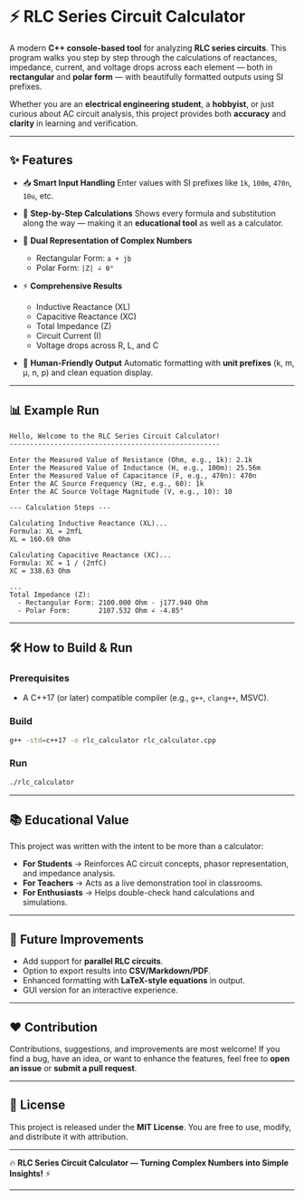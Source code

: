 # ⚡ RLC Series Circuit Calculator

A modern **C++ console-based tool** for analyzing **RLC series circuits**.
This program walks you step by step through the calculations of reactances, impedance, current, and voltage drops across each element — both in **rectangular** and **polar form** — with beautifully formatted outputs using SI prefixes.

Whether you are an **electrical engineering student**, a **hobbyist**, or just curious about AC circuit analysis, this project provides both **accuracy** and **clarity** in learning and verification.

---

## ✨ Features

* 📥 **Smart Input Handling**
  Enter values with SI prefixes like `1k`, `100m`, `470n`, `10u`, etc.

* 🔢 **Step-by-Step Calculations**
  Shows every formula and substitution along the way — making it an **educational tool** as well as a calculator.

* 📐 **Dual Representation of Complex Numbers**

  * Rectangular Form: `a + jb`
  * Polar Form: `|Z| ∠ θ°`

* ⚡ **Comprehensive Results**

  * Inductive Reactance (XL)
  * Capacitive Reactance (XC)
  * Total Impedance (Z)
  * Circuit Current (I)
  * Voltage drops across R, L, and C

* 🎯 **Human-Friendly Output**
  Automatic formatting with **unit prefixes** (k, m, µ, n, p) and clean equation display.

---

## 📊 Example Run

```
Hello, Welcome to the RLC Series Circuit Calculator!
----------------------------------------------------

Enter the Measured Value of Resistance (Ohm, e.g., 1k): 2.1k
Enter the Measured Value of Inductance (H, e.g., 100m): 25.56m
Enter the Measured Value of Capacitance (F, e.g., 470n): 470n
Enter the AC Source Frequency (Hz, e.g., 60): 1k
Enter the AC Source Voltage Magnitude (V, e.g., 10): 10

--- Calculation Steps ---

Calculating Inductive Reactance (XL)...
Formula: XL = 2πfL
XL = 160.69 Ohm

Calculating Capacitive Reactance (XC)...
Formula: XC = 1 / (2πfC)
XC = 338.63 Ohm

...
Total Impedance (Z):
  - Rectangular Form: 2100.000 Ohm - j177.940 Ohm
  - Polar Form:       2107.532 Ohm ∠ -4.85°
```

---

## 🛠️ How to Build & Run

### Prerequisites

* A C++17 (or later) compatible compiler (e.g., `g++`, `clang++`, MSVC).

### Build

```bash
g++ -std=c++17 -o rlc_calculator rlc_calculator.cpp
```

### Run

```bash
./rlc_calculator
```

---

## 📚 Educational Value

This project was written with the intent to be more than a calculator:

* **For Students** → Reinforces AC circuit concepts, phasor representation, and impedance analysis.
* **For Teachers** → Acts as a live demonstration tool in classrooms.
* **For Enthusiasts** → Helps double-check hand calculations and simulations.

---

## 🚀 Future Improvements

* Add support for **parallel RLC circuits**.
* Option to export results into **CSV/Markdown/PDF**.
* Enhanced formatting with **LaTeX-style equations** in output.
* GUI version for an interactive experience.

---

## ❤️ Contribution

Contributions, suggestions, and improvements are most welcome!
If you find a bug, have an idea, or want to enhance the features, feel free to **open an issue** or **submit a pull request**.

---

## 📜 License

This project is released under the **MIT License**. You are free to use, modify, and distribute it with attribution.

---

🔥 **RLC Series Circuit Calculator — Turning Complex Numbers into Simple Insights!** ⚡

---

